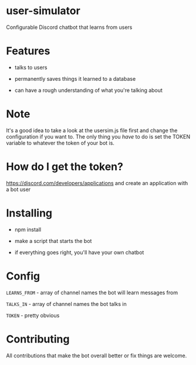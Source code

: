 # user-simulator
Configurable Discord chatbot that learns from users

# Features

- talks to users

- permanently saves things it learned to a database

- can have a rough understanding of what you're talking about

# Note
It's a good idea to take a look at the usersim.js file first and change the configuration if you want to. The only thing you *have* to do is set the TOKEN variable to whatever the token of your bot is.

# How do I get the token?
https://discord.com/developers/applications and create an application with a bot user

# Installing

- npm install

- make a script that starts the bot

- if everything goes right, you'll have your own chatbot

# Config

`LEARNS_FROM` - array of channel names the bot will learn messages from

`TALKS_IN` - array of channel names the bot talks in

`TOKEN` - pretty obvious

# Contributing

All contributions that make the bot overall better or fix things are welcome.
